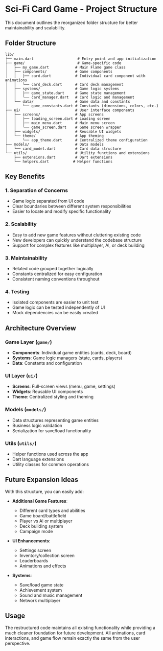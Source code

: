 # Sci-Fi Card Game - Project Structure

This document outlines the reorganized folder structure for better maintainability and scalability.

## Folder Structure

```
lib/
├── main.dart                    # Entry point and app initialization
├── game/                        # Game-specific code
│   ├── my_game.dart            # Main Flame game class
│   ├── components/             # Game components
│   │   ├── card.dart           # Individual card component with animations
│   │   └── card_deck.dart      # Card deck management
│   ├── systems/                # Game logic systems
│   │   ├── game_state.dart     # Game state management
│   │   └── card_manager.dart   # Card logic and management
│   └── data/                   # Game data and constants
│       └── game_constants.dart # Constants (dimensions, colors, etc.)
├── ui/                         # User interface components
│   ├── screens/                # App screens
│   │   ├── loading_screen.dart # Loading screen
│   │   ├── main_menu.dart      # Main menu screen
│   │   └── game_screen.dart    # Game screen wrapper
│   ├── widgets/                # Reusable UI widgets
│   └── theme/                  # App theming
│       └── app_theme.dart      # Centralized theme configuration
├── models/                     # Data models
│   └── card_model.dart         # Card data structure
└── utils/                      # Utility functions and extensions
    ├── extensions.dart         # Dart extensions
    └── helpers.dart           # Helper functions
```

## Key Benefits

### 1. **Separation of Concerns**
- Game logic separated from UI code
- Clear boundaries between different system responsibilities
- Easier to locate and modify specific functionality

### 2. **Scalability**
- Easy to add new game features without cluttering existing code
- New developers can quickly understand the codebase structure
- Support for complex features like multiplayer, AI, or deck building

### 3. **Maintainability**
- Related code grouped together logically
- Constants centralized for easy configuration
- Consistent naming conventions throughout

### 4. **Testing**
- Isolated components are easier to unit test
- Game logic can be tested independently of UI
- Mock dependencies can be easily created

## Architecture Overview

### Game Layer (`game/`)
- **Components**: Individual game entities (cards, deck, board)
- **Systems**: Game logic managers (state, cards, players)
- **Data**: Constants and configuration

### UI Layer (`ui/`)
- **Screens**: Full-screen views (menu, game, settings)
- **Widgets**: Reusable UI components
- **Theme**: Centralized styling and theming

### Models (`models/`)
- Data structures representing game entities
- Business logic validation
- Serialization for save/load functionality

### Utils (`utils/`)
- Helper functions used across the app
- Dart language extensions
- Utility classes for common operations

## Future Expansion Ideas

With this structure, you can easily add:

- **Additional Game Features**:
  - Different card types and abilities
  - Game board/battlefield
  - Player vs AI or multiplayer
  - Deck building system
  - Campaign mode

- **UI Enhancements**:
  - Settings screen
  - Inventory/collection screen
  - Leaderboards
  - Animations and effects

- **Systems**:
  - Save/load game state
  - Achievement system
  - Sound and music management
  - Network multiplayer

## Usage

The restructured code maintains all existing functionality while providing a much cleaner foundation for future development. All animations, card interactions, and game flow remain exactly the same from the user perspective.

